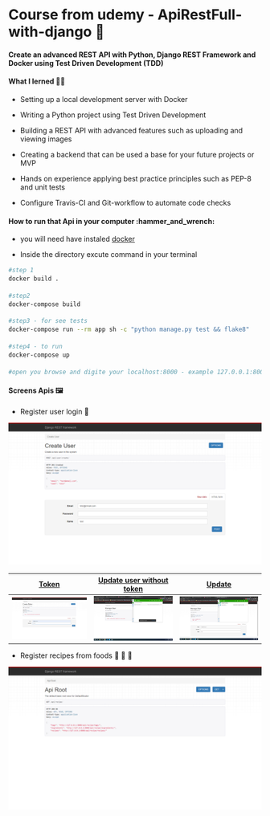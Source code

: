 # Course from udemy - ApiRestFull-with-django 🚀

<h4>Create an advanced REST API with Python, Django REST Framework and Docker using Test Driven Development (TDD)<h4>


<h4> What I lerned 👨‍💻</h4>

* Setting up a local development server with Docker
* Writing a Python project using Test Driven Development
* Building a REST API with advanced features such as uploading and viewing images

* Creating a backend that can be used a base for your future projects or MVP

* Hands on experience applying best practice principles such as PEP-8 and unit tests

* Configure Travis-CI and Git-workflow to automate code checks

<h4>How to run that Api in your computer :hammer_and_wrench:</h4>

* you will need have instaled [docker](https://www.docker.com/get-started)

* Inside the directory excute command in your terminal
```sh
#step 1
docker build .

#step2
docker-compose build

#step3 - for see tests
docker-compose run --rm app sh -c "python manage.py test && flake8"

#step4 - to run 
docker-compose up

#open you browse and digite your localhost:8000 - example 127.0.0.1:8000
```

<h4>Screens Apis 🖼️</h4>

* Register user login :robot:

![!image](images/create_user.png)

| [ Token ](images/token.png) | [ Update user without token ](images/update_without_token.png) | [ Update ](images/update.png) |
| --- | --- | --- |
| ![ Token ](images/token.png) | ![ update user without token ](images/update_without_token.png) | ![ Update ](images/update.png)

* Register recipes from foods :meat_on_bone: :pizza: :hamburger:

![!image](images/recipes.png)
